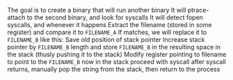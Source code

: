 The goal is to create a binary that will run another binary
It will ptrace-attach to the second binary, and look for syscalls
It will detect fopen syscalls, and whenever it happens
Extract the filename (stored in some register) and compare it to `FILENAME_A`
If matches, we will replace it to `FILENAME_B` like this:
Save old position of stack pointer
Increase stack pointer by `FILENAME_B` length and store `FILENAME_B` in the resulting space in the stack (thusly pushing it to the stack)
Modify register pointing to filename to point to the `FILENAME_B` now in the stack
proceed with syscall
after syscall returns, manually pop the string from the stack, then return to the process
